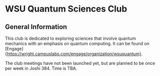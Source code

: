 # WSU Quantum Sciences Club

## General Information

This club is dedicated to exploring sciences that involve quantum mechanics with an emphasis on quantum computing. It can be found on [Engage]{https://wright.campuslabs.com/engage/organization/wsuquantum}.

The club meetings have not been launched yet, but are planned to be once per week in Joshi 384. Time is TBA.

